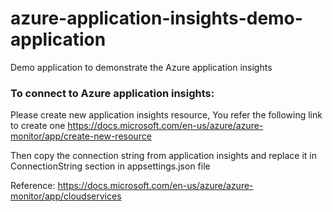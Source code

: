 # azure-application-insights-demo-application
Demo application to demonstrate the Azure application insights

### To connect to Azure application insights:
Please create new application insights resource, You refer the following link to create one https://docs.microsoft.com/en-us/azure/azure-monitor/app/create-new-resource

Then copy the connection string from application insights and replace it in ConnectionString section in appsettings.json file

Reference: https://docs.microsoft.com/en-us/azure/azure-monitor/app/cloudservices
